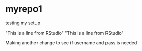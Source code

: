 # myrepo1
testing my setup

"This is a line from RStudio"
"This is a line from RStudio"

Making another change to see if username and pass is needed
